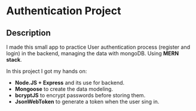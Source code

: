 # Authentication Project

## Description

I made this small app to practice User authentication process (register and login) in the backend, managing the data with mongoDB. Using **MERN stack**.

In this project I got my hands on:

- **Node.JS + Express** and its use for backend.
- **Mongoose** to create the data modeling.
- **bcryptJS** to encrypt passwords before storing them.
- **JsonWebToken** to generate a token when the user sing in.
